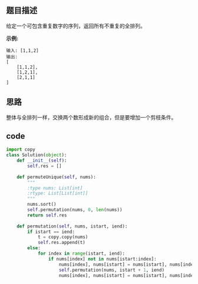 ## 题目描述

给定一个可包含重复数字的序列，返回所有不重复的全排列。

**示例:**

    输入: [1,1,2]
    输出:
    [
        [1,1,2],
        [1,2,1],
        [2,1,1]
    ]

## 思路

整体与全排列一样，交换两个数形成新的组合，但是要增加一个剪枝条件。

## code

```python
import copy
class Solution(object):
    def __init__(self):
        self.res = []
    
    def permuteUnique(self, nums):
        """
        :type nums: List[int]
        :rtype: List[List[int]]
        """
        nums.sort()
        self.permutation(nums, 0, len(nums))            
        return self.res
    
    def permutation(self, nums, istart, iend):
        if istart == iend:
            t = copy.copy(nums)
            self.res.append(t)
        else:
            for index in range(istart, iend):
                if nums[index] not in nums[istart:index]:
                    nums[index], nums[istart] = nums[istart], nums[index]
                    self.permutation(nums, istart + 1, iend)
                    nums[index], nums[istart] = nums[istart], nums[index]
```